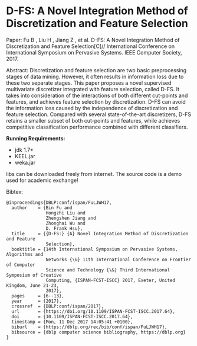 # D-FS: A Novel Integration Method of Discretization and Feature Selection

Paper: 
Fu B , Liu H , Jiang Z , et al. D-FS: A Novel Integration Method of Discretization and Feature Selection[C]// International Conference on International Symposium on Pervasive Systems. IEEE Computer Society, 2017.


Abstract:
Discretization and feature selection are two basic preprocessing stages of data mining. However, it often results in information loss due to these two separate stages. This paper proposes a novel supervised multivariate discretizer integrated with feature selection, called D-FS. It takes into consideration of the interactions of both different cut-points and features, and achieves feature selection by discretization. D-FS can avoid the information loss caused by the independence of discretization and feature selection. Compared with several state-of-the-art discretizers, D-FS retains a smaller subset of both cut-points and features, while achieves competitive classification performance combined with different classifiers.


**Running Requirements:**
* jdk 1.7+
* KEEL.jar
* weka.jar

libs can be downloaded freely from internet.
The source code is a demo used for academic exchange!


Bibtex:
```
@inproceedings{DBLP:conf/ispan/FuLJWH17,
  author    = {Bin Fu and
               Hongzhi Liu and
               Zhengshen Jiang and
               Zhonghai Wu and
               D. Frank Hsu},
  title     = {{D-FS:} {A} Novel Integration Method of Discretization and Feature
               Selection},
  booktitle = {14th International Symposium on Pervasive Systems, Algorithms and
               Networks {\&} 11th International Conference on Frontier of Computer
               Science and Technology {\&} Third International Symposium of Creative
               Computing, {ISPAN-FCST-ISCC} 2017, Exeter, United Kingdom, June 21-23,
               2017},
  pages     = {6--13},
  year      = {2017},
  crossref  = {DBLP:conf/ispan/2017},
  url       = {https://doi.org/10.1109/ISPAN-FCST-ISCC.2017.64},
  doi       = {10.1109/ISPAN-FCST-ISCC.2017.64},
  timestamp = {Mon, 11 Dec 2017 14:05:41 +0100},
  biburl    = {https://dblp.org/rec/bib/conf/ispan/FuLJWH17},
  bibsource = {dblp computer science bibliography, https://dblp.org}
}
```
